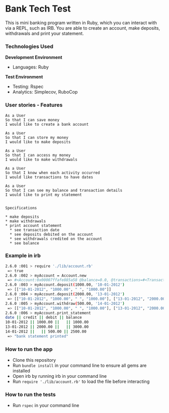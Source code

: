 Bank Tech Test
=================


This is mini banking program written in Ruby, which you can interact with via a REPL, such as IRB. You are able to create an account, make deposits, withdrawals and print your statement.


### Technologies Used
__Development Environment__

* Languages: Ruby

__Test Environment__

* Testing: Rspec
* Analytics: Simplecov, RuboCop


### User stories - Features
```
As a User
So that I can save money
I would like to create a bank account

As a User
So that I can store my money
I would like to make deposits

As a User
So that I can access my money
I would like to make withdrawals

As a User
So that I know when each activity occurred
I would like transactions to have dates

As a User
So that I can see my balance and transaction details
I would like to print my statement


Specifications

* make deposits
* make withdrawals
* print account statement
  * see transaction date
  * see deposits debited on the account
  * see withdrawals credited on the account
  * see balance
```


### Example in irb

```bash
2.6.0 :001 > require './lib/account.rb'
 => true
2.6.0 :002 > myAccount = Account.new
 => #<Account:0x00007ffafe885a58 @balance=0.0, @transactions=#<Transactions:0x00007ffafe885a30 @all=[]>>
2.6.0 :003 > myAccount.deposit(1000.00, '10-01-2012')
 => [["10-01-2012", "1000.00", " ", "1000.00"]]
2.6.0 :004 > myAccount.deposit(2000.00, '13-01-2012')
 => [["10-01-2012", "1000.00", " ", "1000.00"], ["13-01-2012", "2000.00", " ", "3000.00"]]
2.6.0 :005 > myAccount.withdraw(500.00, '14-01-2012')
 => [["10-01-2012", "1000.00", " ", "1000.00"], ["13-01-2012", "2000.00", " ", "3000.00"], ["14-01-2012", " ", "500.00", "2500.00"]]
2.6.0 :006 > myAccount.print_statement
date || credit || debit || balance
10-01-2012 || 1000.00 ||   || 1000.00
13-01-2012 || 2000.00 ||   || 3000.00
14-01-2012 ||   || 500.00 || 2500.00
 => "bank statement printed"
```

### How to run the app
* Clone this repository
* Run `bundle install` in your command line to ensure all gems are installed
* Open irb by running irb in your command line
* Run `require './lib/account.rb'` to load the file before interacting


### How to run the tests
* Run `rspec` in your command line
